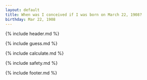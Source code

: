 ```yaml
---
layout: default
title: When was I conceived if I was born on March 22, 1908?
birthday: Mar 22, 1908
---
```


{% include header.md %}

{% include guess.md %}

{% include calculate.md %}

{% include safety.md %}

{% include footer.md %}



